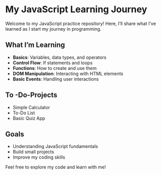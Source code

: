 # My JavaScript Learning Journey

Welcome to my JavaScript practice repository! Here, I’ll share what I’ve learned as I start my journey in programming.

## What I’m Learning
- **Basics**: Variables, data types, and operators
- **Control Flow**: If statements and loops
- **Functions**: How to create and use them
- **DOM Manipulation**: Interacting with HTML elements
- **Basic Events**: Handling user interactions

## To -Do-Projects
- Simple Calculator
- To-Do List
- Basic Quiz App

## Goals
- Understanding JavaScript fundamentals
- Build small projects
- Improve my coding  skills

Feel free to explore my code and learn with me!


